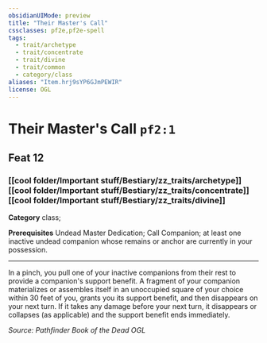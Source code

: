 ```yaml
---
obsidianUIMode: preview
title: "Their Master's Call"
cssclasses: pf2e,pf2e-spell
tags:
  - trait/archetype
  - trait/concentrate
  - trait/divine
  - trait/common
  - category/class
aliases: "Item.hrj9sYP6GJmPEWIR"
license: OGL
---
```

# Their Master's Call `pf2:1`
## Feat 12
### [[cool folder/Important stuff/Bestiary/zz_traits/archetype]][[cool folder/Important stuff/Bestiary/zz_traits/concentrate]][[cool folder/Important stuff/Bestiary/zz_traits/divine]]

**Category** class; 



**Prerequisites** Undead Master Dedication; Call Companion; at least one inactive undead companion whose remains or anchor are currently in your possession.
* * *
In a pinch, you pull one of your inactive companions from their rest to provide a companion's support benefit. A fragment of your companion materializes or assembles itself in an unoccupied square of your choice within 30 feet of you, grants you its support benefit, and then disappears on your next turn. If it takes any damage before your next turn, it disappears or collapses (as applicable) and the support benefit ends immediately.

*Source: Pathfinder Book of the Dead*
*OGL*